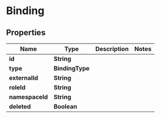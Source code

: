 

# Binding


## Properties

| Name | Type | Description | Notes |
|------------ | ------------- | ------------- | -------------|
|**id** | **String** |  |  |
|**type** | **BindingType** |  |  |
|**externalId** | **String** |  |  |
|**roleId** | **String** |  |  |
|**namespaceId** | **String** |  |  |
|**deleted** | **Boolean** |  |  |



